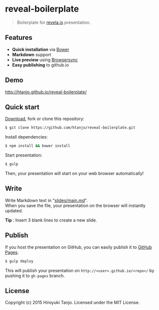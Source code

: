 # reveal-boilerplate
> Boilerplate for [revela.js](http://lab.hakim.se/reveal-js/) presentation.

## Features
- **Quick installation** via [Bower](http://bower.io/)
- **Markdown** support
- **Live preview** using [Browsersync](http://www.browsersync.io/)
- **Easy publishing** to github.io

## Demo
<http://htanjo.github.io/reveal-boilerplate/>

## Quick start
[Download](https://github.com/htanjo/reveal-boilerplate/archive/master.zip), fork or clone this repository:

```sh
$ git clone https://github.com/htanjo/reveal-boilerplate.git
```

Install dependencies:

```sh
$ npm install && bower install
```

Start presentation:

```sh
$ gulp
```

Then, your presentation will start on your web browser automatically!

## Write
Write Markdown text in "[slides/main.md](slides/main.md)".  
When you save the file, your presentation on the browser will instantly updated.

**Tip** : Insert 3 blank lines to create a new slide.

## Publish
If you host the presentation on GitHub, you can easily publish it to [GitHub Pages](https://pages.github.com/).

```sh
$ gulp deploy
```

This will publish your presentation on `http://<user>.github.io/<repo>/` by pushing it to `gh-pages` branch.

## License
Copyright (c) 2015 Hiroyuki Tanjo. Licensed under the MIT License.
